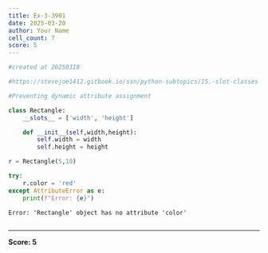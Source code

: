 ```yaml
---
title: Ex-3-3901
date: 2025-03-20
author: Your Name
cell_count: 7
score: 5
---
```


```python
#created at 20250318
```


```python
#https://stevejoe1412.gitbook.io/ssn/python-subtopics/15.-slot-classes
```


```python
#Preventing dynamic attribute assignment
```


```python
class Rectangle:
    __slots__ = ['width', 'height']

    def __init__(self,width,height):
        self.width = width
        self.height = height
```


```python
r = Rectangle(5,10)

```


```python
try:
    r.color = 'red'
except AttributeError as e:
    print(f"Error: {e}")
```

    Error: 'Rectangle' object has no attribute 'color'



```python

```


---
**Score: 5**
